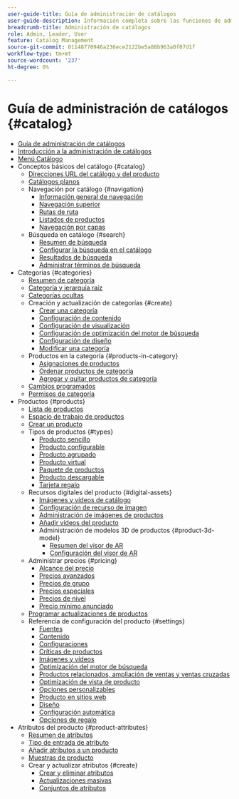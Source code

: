 ```yaml
---
user-guide-title: Guía de administración de catálogos
user-guide-description: Información completa sobre las funciones de administración de catálogos para los administradores de Adobe Commerce y Magento Open Source, así como para los especialistas en marketing de comercio electrónico.
breadcrumb-title: Administración de catálogos
role: Admin, Leader, User
feature: Catalog Management
source-git-commit: 01148770946a236ece2122be5a88b963a0f07d1f
workflow-type: tm+mt
source-wordcount: '237'
ht-degree: 0%

---
```



# Guía de administración de catálogos {#catalog}

+ [Guía de administración de catálogos](guide-overview.md)
+ [Introducción a la administración de catálogos](introduction.md)
+ [Menú Catálogo](catalog-menu.md)
+ Conceptos básicos del catálogo {#catalog}
   + [Direcciones URL del catálogo y del producto](catalog-urls.md)
   + [Catálogos planos](catalog-flat.md)
   + Navegación por catálogo {#navigation}
      + [Información general de navegación](navigation.md)
      + [Navegación superior](navigation-top.md)
      + [Rutas de ruta](navigation-breadcrumb-trail.md)
      + [Listados de productos](navigation-product-listings.md)
      + [Navegación por capas](navigation-layered.md)
   + Búsqueda en catálogo {#search}
      + [Resumen de búsqueda](search.md)
      + [Configurar la búsqueda en el catálogo](search-configuration.md)
      + [Resultados de búsqueda](search-results.md)
      + [Administrar términos de búsqueda](search-terms.md)
+ Categorías {#categories}
   + [Resumen de categoría](categories.md)
   + [Categoría y jerarquía raíz](category-root.md)
   + [Categorías ocultas](category-hidden.md)
   + Creación y actualización de categorías {#create}
      + [Crear una categoría](category-create.md)
      + [Configuración de contenido](categories-content-settings.md)
      + [Configuración de visualización](categories-display-settings.md)
      + [Configuración de optimización del motor de búsqueda](categories-search-engine-optimization.md)
      + [Configuración de diseño](categories-custom-design.md)
      + [Modificar una categoría](category-modify.md)
   + Productos en la categoría {#products-in-category}
      + [Asignaciones de productos](categories-product-assignments.md)
      + [Ordenar productos de categoría](category-products-sort.md)
      + [Agregar y quitar productos de categoría](category-products-add.md)
   + [Cambios programados](category-scheduled-changes.md)
   + [Permisos de categoría](category-permissions.md)
+ Productos {#products}
   + [Lista de productos](products-list.md)
   + [Espacio de trabajo de productos](product-workspace.md)
   + [Crear un producto](product-create.md)
   + Tipos de productos {#types}
      + [Producto sencillo](product-create-simple.md)
      + [Producto configurable](product-create-configurable.md)
      + [Producto agrupado](product-create-grouped.md)
      + [Producto virtual](product-create-virtual.md)
      + [Paquete de productos](product-create-bundle.md)
      + [Producto descargable](product-create-downloadable.md)
      + [Tarjeta regalo](product-gift-card-create.md)
   + Recursos digitales del producto {#digital-assets}
      + [Imágenes y vídeos de catálogo](catalog-images-video.md)
      + [Configuración de recurso de imagen](product-image-config.md)
      + [Administración de imágenes de productos](product-image.md)
      + [Añadir vídeos del producto](product-video.md)
      + Administración de modelos 3D de productos {#product-3d-model}
         + [Resumen del visor de AR](ar-viewer-overview.md)
         + [Configuración del visor de AR](ar-viewer-setup.md)
   + Administrar precios {#pricing}
      + [Alcance del precio](catalog-price-scope.md)
      + [Precios avanzados](pricing-advanced.md)
      + [Precios de grupo](product-price-group.md)
      + [Precios especiales](product-price-special.md)
      + [Precios de nivel](product-price-tier.md)
      + [Precio mínimo anunciado](product-price-minimum-advertised.md)
   + [Programar actualizaciones de productos](product-scheduled-changes.md)
   + Referencia de configuración del producto {#settings}
      + [Fuentes](sources.md)
      + [Contenido](product-content.md)
      + [Configuraciones](product-configurations.md)
      + [Críticas de productos](settings-advanced-product-reviews.md)
      + [Imágenes y vídeos](product-images-and-video.md)
      + [Optimización del motor de búsqueda](product-search-engine-optimization.md)
      + [Productos relacionados, ampliación de ventas y ventas cruzadas](related-products-up-sells-cross-sells.md)
      + [Optimización de vista de producto](product-view-optimization.md)
      + [Opciones personalizables](settings-advanced-custom-options.md)
      + [Producto en sitios web](settings-basic-websites.md)
      + [Diseño](settings-advanced-design.md)
      + [Configuración automática](product-autosettings.md)
      + [Opciones de regalo](product-gift-options.md)
+ Atributos del producto {#product-attributes}
   + [Resumen de atributos](product-attributes.md)
   + [Tipo de entrada de atributo](attributes-input-types.md)
   + [Añadir atributos a un producto](product-attributes-add.md)
   + [Muestras de producto](swatches.md)
   + Crear y actualizar atributos {#create}
      + [Crear y eliminar atributos](attribute-product-create.md)
      + [Actualizaciones masivas](bulk-product-attribute-update.md)
      + [Conjuntos de atributos](attribute-sets.md)
